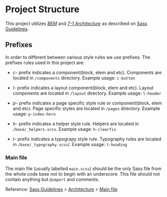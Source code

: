 Project Structure
=============================
This project utilizes [*BEM*](https://en.bem.info/methodology/) and [*7-1 Architecture*](https://github.com/HugoGiraudel/sass-boilerplate) as described on [Sass Guidelines](http://sass-guidelin.es/).

## Prefixes
In order to different between various style rules we use prefixes. The prefixes rules used in this project are:
- *c-* prefix indicates a component(block, elem and etc). Components are located in ```/components``` directory. 
Example usage: ```c-button```

- *l-* prefix indicates a layout component(block, elem and etc). Layout components are located in ```/layout``` directory.
Example usage: ```l-header```

- *p-* prefix indicates a page specific style rule or component(block, elem and etc). Page specific styles are located in ```/pages``` directory. 
Example usage: ```p-index-hero```

- *h-* prefix indicates a helper style rule. Helpers are located in ```/base/_helpers.scss```. 
Example usage: ```h-clearfix```

- *t-* prefix indicates a typograpy style rule. Typography rules are located in ```/base/_typography.scss```/.
Example usage: ```t-heading```


### Main file

The main file (usually labelled `main.scss`) should be the only Sass file from the whole code base not to begin with an underscore. This file should not contain anything but `@import` and comments.

Reference: [Sass Guidelines](http://sass-guidelin.es/) > [Architecture](http://sass-guidelin.es/#architecture) > [Main file](http://sass-guidelin.es/#main-file)
